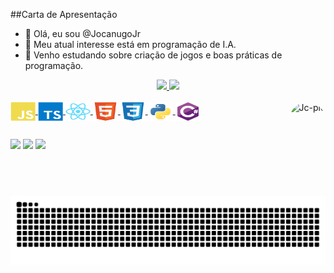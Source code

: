 ##Carta de Apresentação

- 👋 Olá, eu sou @JocanugoJr 
- 👀 Meu atual interesse está em programação de I.A.
- 🌱 Venho estudando sobre criação de jogos e boas práticas de programação.

<div align="center">
  <a href="https://github.com/JocanugoJr">
  <img height="180em" src="https://github-readme-stats.vercel.app/api?username=JocanugoJr&show_icons=true&theme=dracula&include_all_commits=true&count_private=true"/>
  <img height="180em" src="https://github-readme-stats.vercel.app/api/top-langs/?username=JocanugoJr&layout=compact&langs_count=7&theme=dracula"/>
</div>
<div style="display: inline_block"><br>
  <img align="center" alt="Jc-Js" height="30" width="40" src="https://raw.githubusercontent.com/devicons/devicon/master/icons/javascript/javascript-plain.svg">
  <img align="center" alt="Jc-Ts" height="30" width="40" src="https://raw.githubusercontent.com/devicons/devicon/master/icons/typescript/typescript-plain.svg">
  <img align="center" alt="Jc-React" height="30" width="40" src="https://raw.githubusercontent.com/devicons/devicon/master/icons/react/react-original.svg">
  <img align="center" alt="Jc-HTML" height="30" width="40" src="https://raw.githubusercontent.com/devicons/devicon/master/icons/html5/html5-original.svg">
  <img align="center" alt="Jc-CSS" height="30" width="40" src="https://raw.githubusercontent.com/devicons/devicon/master/icons/css3/css3-original.svg">
  <img align="center" alt="Jc-Python" height="30" width="40" src="https://raw.githubusercontent.com/devicons/devicon/master/icons/python/python-original.svg">
  <img align="center" alt="Jc-Csharp" height="30" width="40" src="https://raw.githubusercontent.com/devicons/devicon/master/icons/csharp/csharp-original.svg">
  <img align="right" alt="Jc-pic" height="150" style="border-radius:50px;" src="https://tenor.com/view/commodore-c64-saludo-ordenador-programar-gif-15559195">
</div>
  
  ##
 
<div> 
  <a href="https://www.instagram.com/josezzz_0/" target="_blank"><img src="https://img.shields.io/badge/-Instagram-%23E4405F?style=for-the-badge&logo=instagram&logoColor=white" target="_blank"></a>
  <a href = "mailto:aspjcarlosjr@gmail.com"><img src="https://img.shields.io/badge/-Gmail-%23333?style=for-the-badge&logo=gmail&logoColor=white" target="_blank"></a>
  <a href="https://www.linkedin.com/in/josé-carlos-junior-47a4b5208/" target="_blank"><img src="https://img.shields.io/badge/-LinkedIn-%230077B5?style=for-the-badge&logo=linkedin&logoColor=white" target="_blank"></a> 
 </div>

![Snake animation](https://github.com/JocanugoJr/JocanugoJr/blob/output/github-contribution-grid-snake.svg)
  
<!---
JocanugoJr/JocanugoJr is a ✨ special ✨ repository because its `README.md` (this file) appears on your GitHub profile.
You can click the Preview link to take a look at your changes.
--->
